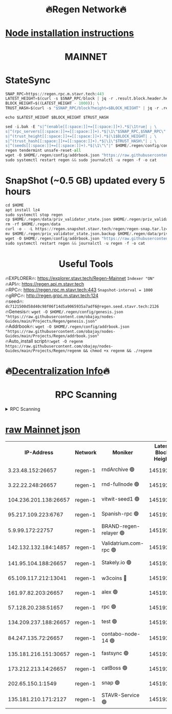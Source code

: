 <h1 align="center"> 🔥Regen Network🔥</h1>

[Node installation instructions](https://github.com/obajay/nodes-Guides/tree/main/Projects/Regen)
=
<h1 align="center"> MAINNET</h1>

# StateSync
```python
SNAP_RPC=https://regen.rpc.m.stavr.tech:443
LATEST_HEIGHT=$(curl -s $SNAP_RPC/block | jq -r .result.block.header.height); \
BLOCK_HEIGHT=$((LATEST_HEIGHT - 1000)); \
TRUST_HASH=$(curl -s "$SNAP_RPC/block?height=$BLOCK_HEIGHT" | jq -r .result.block_id.hash)

echo $LATEST_HEIGHT $BLOCK_HEIGHT $TRUST_HASH

sed -i.bak -E "s|^(enable[[:space:]]+=[[:space:]]+).*$|\1true| ; \
s|^(rpc_servers[[:space:]]+=[[:space:]]+).*$|\1\"$SNAP_RPC,$SNAP_RPC\"| ; \
s|^(trust_height[[:space:]]+=[[:space:]]+).*$|\1$BLOCK_HEIGHT| ; \
s|^(trust_hash[[:space:]]+=[[:space:]]+).*$|\1\"$TRUST_HASH\"| ; \
s|^(seeds[[:space:]]+=[[:space:]]+).*$|\1\"\"|" $HOME/.regen/config/config.toml
regen tendermint unsafe-reset-all
wget -O $HOME/.regen/config/addrbook.json "https://raw.githubusercontent.com/obajay/nodes-Guides/main/Projects/Regen/addrbook.json"
sudo systemctl restart regen && sudo journalctl -u regen -f -o cat
```
# SnapShot (~0.5 GB) updated every 5 hours
```python
cd $HOME
apt install lz4
sudo systemctl stop regen
cp $HOME/.regen/data/priv_validator_state.json $HOME/.regen/priv_validator_state.json.backup
rm -rf $HOME/.regen/data
curl -o - -L https://regen.snapshot.stavr.tech/regen/regen-snap.tar.lz4 | lz4 -c -d - | tar -x -C $HOME/.regen --strip-components 2
mv $HOME/.regen/priv_validator_state.json.backup $HOME/.regen/data/priv_validator_state.json
wget -O $HOME/.regen/config/addrbook.json "https://raw.githubusercontent.com/obajay/nodes-Guides/main/Projects/Regen/addrbook.json"
sudo systemctl restart regen && journalctl -u regen -f -o cat
```

 <h1 align="center"> Useful Tools</h1>

🔥EXPLORER🔥:     https://explorer.stavr.tech/Regen-Mainnet        `Indexer "ON"` \
🔥API🔥:          https://regen.api.m.stavr.tech \
🔥RPC🔥:          https://regen.rpc.m.stavr.tech:443              `Snapshot-interval = 1000` \
🔥gRPC🔥:         http://regen.grpc.m.stavr.tech:124 \
🔥seed🔥:      `dc7121500d58d40c98f06f14d5a9065935a7adf6@regen.seed.stavr.tech:2126` \
🔥Genesis🔥:   `wget -O $HOME/.regen/config/genesis.json "https://raw.githubusercontent.com/obajay/nodes-Guides/main/Projects/Regen/genesis.json"` \
🔥Addrbook🔥:  `wget -O $HOME/.regen/config/addrbook.json "https://raw.githubusercontent.com/obajay/nodes-Guides/main/Projects/Regen/addrbook.json"` \
🔥Auto_install script🔥:`wget -O regenm https://raw.githubusercontent.com/obajay/nodes-Guides/main/Projects/Regen/regenm && chmod +x regenm && ./regenm`

🔥[Decentralization Info](https://github.com/obajay/StateSync-snapshots/tree/main/Projects/Regen/Decentralization)🔥
=
<h1 align="center"> RPC Scanning</h1>

<details>
<summary>RPC Scanning</summary>

<h2 align="center"> We scan nodes in real time every 4 hours. And we provide the final result of RPC endpoints.
We cannot influence the operation of these nodes in any way. </h2>


```python
If Voting Power is higher than 0 --> then the Node is a validator of the network and may be subject to attack and be a potential threat to the chain.
```
```python
We marked such validators with a red symbol
```

</details>

[raw Mainnet json](https://rpc-check.regenm.stavr.tech/regenm/rpc-regenm-result.json)
=


<table><tr><th>IP-Address</th><th>Network</th><th>Moniker</th><th>Latest Block Height</th><th>Earliest Block Height</th><th>Catching Up</th><th>Tx Index</th><th>Voting Power</th><th>Scan Time</th></tr><tr><td>3.23.48.152:26657</td><td>regen-1</td><td>rndArchive 🟢</td><td>14519264</td><td>1</td><td>False</td><td>on</td><td>0</td><td>2024-02-02T17:50:33.831982521UTC</td></tr><tr><td>3.22.22.248:26657</td><td>regen-1</td><td>rnd-fullnode 🟢</td><td>14519263</td><td>4134001</td><td>False</td><td>on</td><td>0</td><td>2024-02-02T17:50:31.079470219UTC</td></tr><tr><td>104.236.201.138:26657</td><td>regen-1</td><td>vitwit-seed1 🟢</td><td>14519258</td><td>8943001</td><td>False</td><td>on</td><td>0</td><td>2024-02-02T17:50:01.024171877UTC</td></tr><tr><td>95.217.109.223:6767</td><td>regen-1</td><td>Spanish-rpc 🟢</td><td>14519267</td><td>10068001</td><td>False</td><td>on</td><td>0</td><td>2024-02-02T17:50:50.190013769UTC</td></tr><tr><td>5.9.99.172:22757</td><td>regen-1</td><td>BRAND-regen-relayer 🟢</td><td>14519267</td><td>10782501</td><td>False</td><td>on</td><td>0</td><td>2024-02-02T17:50:50.684633246UTC</td></tr><tr><td>142.132.132.184:14857</td><td>regen-1</td><td>Validatrium.com-rpc 🟢</td><td>14519267</td><td>11175001</td><td>False</td><td>on</td><td>0</td><td>2024-02-02T17:50:50.428361760UTC</td></tr><tr><td>141.95.104.188:26657</td><td>regen-1</td><td>Stakely.io 🟢</td><td>14519261</td><td>13442501</td><td>False</td><td>on</td><td>0</td><td>2024-02-02T17:50:19.933780983UTC</td></tr><tr><td>65.109.117.212:13041</td><td>regen-1</td><td>w3coins 🔴</td><td>14519274</td><td>13519274</td><td>False</td><td>off</td><td>23994396172</td><td>2024-02-02T17:51:34.940056411UTC</td></tr><tr><td>161.97.82.203:26657</td><td>regen-1</td><td>alex 🟢</td><td>14519265</td><td>13992001</td><td>False</td><td>on</td><td>0</td><td>2024-02-02T17:50:39.334601970UTC</td></tr><tr><td>57.128.20.238:51657</td><td>regen-1</td><td>rpc 🟢</td><td>14519265</td><td>13992001</td><td>False</td><td>on</td><td>0</td><td>2024-02-02T17:50:43.701676787UTC</td></tr><tr><td>134.209.237.188:26657</td><td>regen-1</td><td>test 🟢</td><td>14519268</td><td>13992001</td><td>False</td><td>on</td><td>0</td><td>2024-02-02T17:51:01.343060655UTC</td></tr><tr><td>84.247.135.72:26657</td><td>regen-1</td><td>contabo-node-14 🟢</td><td>14519258</td><td>14457001</td><td>False</td><td>off</td><td>0</td><td>2024-02-02T17:50:00.352162132UTC</td></tr><tr><td>135.181.216.151:30657</td><td>regen-1</td><td>fastsync 🟢</td><td>14519265</td><td>14457001</td><td>False</td><td>off</td><td>0</td><td>2024-02-02T17:50:38.990446858UTC</td></tr><tr><td>173.212.213.14:26657</td><td>regen-1</td><td>catBoss 🟢</td><td>14519264</td><td>14478001</td><td>False</td><td>on</td><td>0</td><td>2024-02-02T17:50:34.180707419UTC</td></tr><tr><td>202.65.150.1:1549</td><td>regen-1</td><td>snap 🟢</td><td>14519275</td><td>14509544</td><td>False</td><td>on</td><td>0</td><td>2024-02-02T17:51:39.913321712UTC</td></tr><tr><td>135.181.210.171:2127</td><td>regen-1</td><td>STAVR-Service 🟢</td><td>14519272</td><td>14517001</td><td>False</td><td>on</td><td>0</td><td>2024-02-02T17:51:20.204359412UTC</td></tr></table>